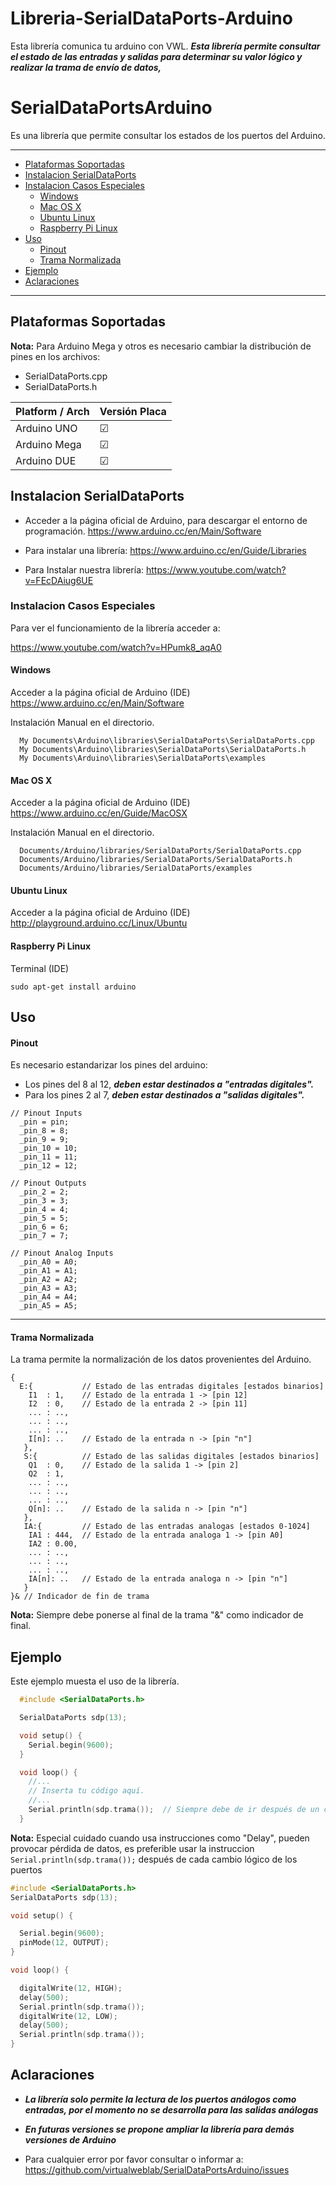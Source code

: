 Libreria-SerialDataPorts-Arduino
==========================

Esta librería comunica tu arduino con VWL.
***Esta librería permite consultar el estado de las entradas y salidas para determinar su valor lógico y realizar la trama de envío de datos,***

# SerialDataPortsArduino

Es una librería que permite consultar los estados de los puertos del Arduino.

***

* [Plataformas Soportadas](#plataformas-soportadas)
* [Instalacion SerialDataPorts](#instalacion-serialdataports)
* [Instalacion Casos Especiales](#instalacion-casos-especiales)
  * [Windows](#windows)
  * [Mac OS X](#mac-os-x)
  * [Ubuntu Linux](#ubuntu-linux)
  * [Raspberry Pi Linux](#raspberry-pi-linux)
* [Uso](#uso)
  * [Pinout](#pinout)
  * [Trama Normalizada](#trama-normalizada)
* [Ejemplo](#ejemplo)
* [Aclaraciones](#aclaraciones)

***
## Plataformas Soportadas

**Nota:** Para Arduino Mega  y otros es necesario cambiar la distribución de pines en los archivos:
- SerialDataPorts.cpp
- SerialDataPorts.h

| Platform / Arch | Versión Placa|
|       ---       | --- |
| Arduino UNO    |  ☑  |  
| Arduino Mega   |  ☑  |  
| Arduino DUE |  ☑  |  

## Instalacion SerialDataPorts

- Acceder a la página oficial de Arduino, para descargar el entorno de programación. https://www.arduino.cc/en/Main/Software

- Para instalar una librería: https://www.arduino.cc/en/Guide/Libraries

- Para Instalar nuestra librería: https://www.youtube.com/watch?v=FEcDAiug6UE 

### Instalacion Casos Especiales

Para ver el funcionamiento de la librería acceder a:

https://www.youtube.com/watch?v=HPumk8_aqA0

#### Windows

Acceder a la página oficial de Arduino (IDE)
https://www.arduino.cc/en/Main/Software

Instalación Manual en el directorio.
```
  My Documents\Arduino\libraries\SerialDataPorts\SerialDataPorts.cpp
  My Documents\Arduino\libraries\SerialDataPorts\SerialDataPorts.h
  My Documents\Arduino\libraries\SerialDataPorts\examples
```

#### Mac OS X

Acceder a la página oficial de Arduino (IDE)
https://www.arduino.cc/en/Guide/MacOSX

Instalación Manual en el directorio.
```
  Documents/Arduino/libraries/SerialDataPorts/SerialDataPorts.cpp
  Documents/Arduino/libraries/SerialDataPorts/SerialDataPorts.h
  Documents/Arduino/libraries/SerialDataPorts/examples
```

#### Ubuntu Linux
Acceder a la página oficial de Arduino (IDE)
http://playground.arduino.cc/Linux/Ubuntu

#### Raspberry Pi Linux

Terminal (IDE)
```
sudo apt-get install arduino
```

## Uso


#### Pinout

Es necesario estandarizar los pines del arduino:

- Los pines del 8 al 12, ***deben estar destinados a "entradas digitales".***
- Para los pines 2 al 7, ***deben estar destinados a "salidas digitales".***

```
// Pinout Inputs
  _pin = pin;
  _pin_8 = 8;
  _pin_9 = 9;
  _pin_10 = 10;
  _pin_11 = 11;
  _pin_12 = 12;

// Pinout Outputs
  _pin_2 = 2;
  _pin_3 = 3;
  _pin_4 = 4;
  _pin_5 = 5;
  _pin_6 = 6;
  _pin_7 = 7;

// Pinout Analog Inputs
  _pin_A0 = A0;
  _pin_A1 = A1;
  _pin_A2 = A2;
  _pin_A3 = A3;
  _pin_A4 = A4;
  _pin_A5 = A5;
```
***

#### Trama Normalizada

La trama permite la normalización de los datos provenientes del Arduino.

```
{
  E:{           // Estado de las entradas digitales [estados binarios]
    I1  : 1,    // Estado de la entrada 1 -> [pin 12]
    I2  : 0,    // Estado de la entrada 2 -> [pin 11]
    ... : ..,
    ... : ..,
    ... : ..,
    I[n]: ..    // Estado de la entrada n -> [pin "n"]
   },
   S:{          // Estado de las salidas digitales [estados binarios]
    Q1  : 0,    // Estado de la salida 1 -> [pin 2]
    Q2  : 1,
    ... : ..,
    ... : ..,
    ... : ..,
    Q[n]: ..    // Estado de la salida n -> [pin "n"]
   },
   IA:{         // Estado de las entradas analogas [estados 0-1024]
    IA1 : 444,  // Estado de la entrada analoga 1 -> [pin A0]
    IA2 : 0.00,
    ... : ..,
    ... : ..,
    ... : ..,
    IA[n]: ..   // Estado de la entrada analoga n -> [pin "n"]
   }
}& // Indicador de fin de trama
```

**Nota:** Siempre debe ponerse al final de la trama "&" como indicador de final.

## Ejemplo

Este ejemplo muesta el uso de la librería.


```cpp
  #include <SerialDataPorts.h>

  SerialDataPorts sdp(13);

  void setup() {
    Serial.begin(9600);
  }

  void loop() {
    //...
    // Inserta tu código aquí.
    //...
    Serial.println(sdp.trama());  // Siempre debe de ir después de un cambio de estado lógico.
  }
```

**Nota:** Especial cuidado cuando usa instrucciones como "Delay", pueden provocar
pérdida de datos, es preferible usar la instruccion `Serial.println(sdp.trama());`
después de cada cambio lógico de los puertos

```cpp
#include <SerialDataPorts.h>
SerialDataPorts sdp(13);

void setup() {

  Serial.begin(9600);
  pinMode(12, OUTPUT);
}

void loop() {

  digitalWrite(12, HIGH);   
  delay(500);   
  Serial.println(sdp.trama());  
  digitalWrite(12, LOW);    
  delay(500);
  Serial.println(sdp.trama());
}
```
## Aclaraciones


- ***La librería solo permite la lectura de los puertos análogos como entradas,
por el momento no se desarrolla para las salidas análogas***

- ***En futuras versiones se propone ampliar la librería para demás versiones de Arduino***

- Para cualquier error por favor consultar o informar a: https://github.com/virtualweblab/SerialDataPortsArduino/issues
